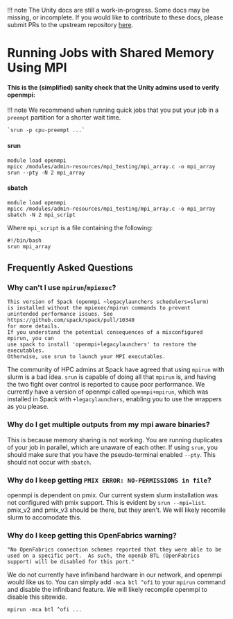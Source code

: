 !!! note
    The Unity docs are still a work-in-progress. Some docs may be missing, or incomplete. If you would like to contribute to these docs, please submit PRs to the upstream repository [here](https://github.com/UMass-RC/unity-docs).

# Running Jobs with Shared Memory Using MPI

#### This is the (simplified) sanity check that the Unity admins used to verify openmpi: ####
!!! note
    We recommend when running quick jobs that you put your job
    in a `preempt` partition for a shorter wait time.

    `srun -p cpu-preempt ...`
#### srun ####
```
module load openmpi
mpicc /modules/admin-resources/mpi_testing/mpi_array.c -o mpi_array
srun --pty -N 2 mpi_array
```
#### sbatch ####
```
module load openmpi
mpicc /modules/admin-resources/mpi_testing/mpi_array.c -o mpi_array
sbatch -N 2 mpi_script
```
Where `mpi_script` is a file containing the following:
```
#!/bin/bash
srun mpi_array
```


## Frequently Asked Questions ##

### Why can't I use `mpirun`/`mpiexec`? ###
```
This version of Spack (openmpi ~legacylaunchers schedulers=slurm)
is installed without the mpiexec/mpirun commands to prevent
unintended performance issues. See https://github.com/spack/spack/pull/10340
for more details.
If you understand the potential consequences of a misconfigured mpirun, you can
use spack to install 'openmpi+legacylaunchers' to restore the executables.
Otherwise, use srun to launch your MPI executables.
```
The community of HPC admins at Spack have agreed that using `mpirun` with slurm is a bad idea.
`srun` is capable of doing all that `mpirun` is, and having the two fight over control
is reported to cause poor performance.
We currently have a version of openmpi called `openmpi+mpirun`,
which was installed in Spack with `+legacylaunchers`,
enabling you to use the wrappers as you please.

### Why do I get multiple outputs from my mpi aware binaries? ###
This is because memory sharing is not working.
You are running duplicates of your job in parallel, which are unaware of each other.
If using `srun`, you should make sure that you have the pseudo-terminal enabled `--pty`.
This should not occur with `sbatch`.

### Why do I keep getting `PMIX ERROR: NO-PERMISSIONS in file`? ###
openmpi is dependent on pmix.
Our current system slurm installation was not configured with pmix support.
This is evident by `srun --mpi=list`.
pmix_v2 and pmix_v3 should be there, but they aren't.
We will likely recomile slurm to accomodate this.

### Why do I keep getting this OpenFabrics warning?
```
"No OpenFabrics connection schemes reported that they were able to be
used on a specific port.  As such, the openib BTL (OpenFabrics
support) will be disabled for this port."
```
We do not currently have infiniband hardware in our network, and openmpi would like us to.
You can simply add `-mca btl ^ofi` to your `mpirun` command and disable the infiniband feature. We will likely recompile openmpi to disable this sitewide.
```
mpirun -mca btl ^ofi ...
```
